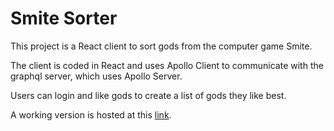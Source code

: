 # Smite Sorter

This project is a React client to sort gods from the computer game Smite.

The client is coded in React and uses Apollo Client to communicate with the graphql server, which uses Apollo Server.

Users can login and like gods to create a list of gods they like best.

A working version is hosted at this [link](https://romantic-clarke-d330b6.netlify.com/).

